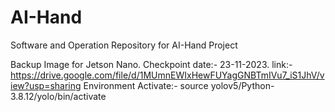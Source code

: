 # AI-Hand
Software and Operation Repository for AI-Hand Project  

Backup Image for Jetson Nano. Checkpoint date:- 23-11-2023.
link:- https://drive.google.com/file/d/1MUmnEWIxHewFUYagGNBTmIVu7_iS1JhV/view?usp=sharing
Environment Activate:-  source yolov5/Python-3.8.12/yolo/bin/activate
